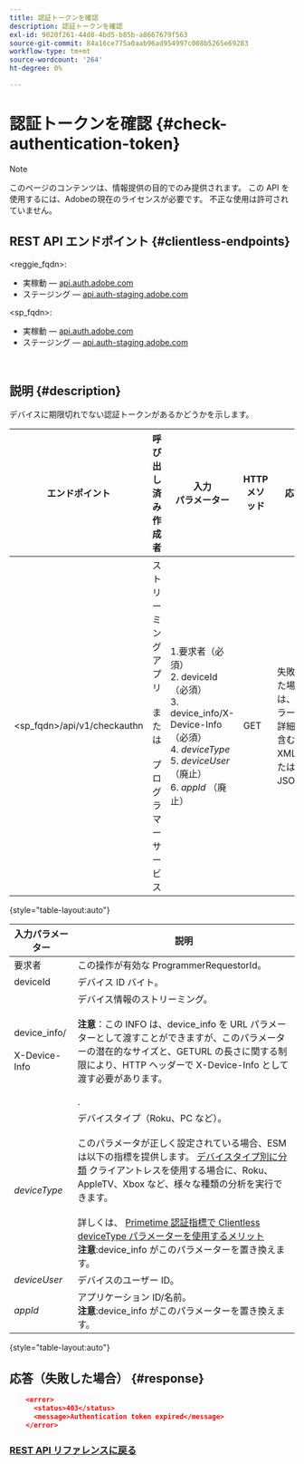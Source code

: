 ```yaml
---
title: 認証トークンを確認
description: 認証トークンを確認
exl-id: 9020f261-44d8-4bd5-b85b-a8667679f563
source-git-commit: 84a16ce775a0aab96ad954997c008b5265e69283
workflow-type: tm+mt
source-wordcount: '264'
ht-degree: 0%

---
```


# 認証トークンを確認 {#check-authentication-token}

>[!NOTE]
>
>このページのコンテンツは、情報提供の目的でのみ提供されます。 この API を使用するには、Adobeの現在のライセンスが必要です。 不正な使用は許可されていません。

## REST API エンドポイント {#clientless-endpoints}

&lt;reggie_fqdn>:

* 実稼動 — [api.auth.adobe.com](http://api.auth.adobe.com/)
* ステージング — [api.auth-staging.adobe.com](http://api.auth-staging.adobe.com/)

&lt;sp_fqdn>:

* 実稼動 — [api.auth.adobe.com](http://api.auth.adobe.com/)
* ステージング — [api.auth-staging.adobe.com](http://api.auth-staging.adobe.com/)

</br>

## 説明 {#description}

デバイスに期限切れでない認証トークンがあるかどうかを示します。

| エンドポイント | 呼び出し済み  </br>作成者 | 入力   </br>パラメーター | HTTP  </br>メソッド | 応答 | HTTP  </br>応答 |
| --- | --- | --- | --- | --- | --- |
| &lt;sp_fqdn>/api/v1/checkauthn | ストリーミングアプリ</br></br>または</br></br>プログラマーサービス | 1.要求者（必須）</br>2.  deviceId（必須）</br>3.  device_info/X-Device-Info （必須）</br>4.  _deviceType_ </br>5.  _deviceUser_ （廃止）</br>6.  _appId_ （廃止） | GET | 失敗した場合は、エラーの詳細を含む XML または JSON。 | 200 — 成功   </br>403 — 成功なし |

{style="table-layout:auto"}


| 入力パラメーター | 説明 |
| --- | --- |
| 要求者 | この操作が有効な ProgrammerRequestorId。 |
| deviceId | デバイス ID バイト。 |
| device_info/</br></br>X-Device-Info | デバイス情報のストリーミング。</br></br>**注意**：この INFO は、device_info を URL パラメーターとして渡すことができますが、このパラメーターの潜在的なサイズと、GETURL の長さに関する制限により、HTTP ヘッダーで X-Device-Info として渡す必要があります。 </br></br><!--See the full details in [Passing Device and Connection Information](http://tve.helpdocsonline.com/passing-device-information)(/help/authentication/passing-client-information-device-connection-and-application.md)-->. |
| _deviceType_ | デバイスタイプ（Roku、PC など）。</br></br>このパラメータが正しく設定されている場合、ESM は以下の指標を提供します。 [デバイスタイプ別に分類](/help/authentication/entitlement-service-monitoring-overview.md#clientless_device_type) クライアントレスを使用する場合に、Roku、AppleTV、Xbox など、様々な種類の分析を実行できます。</br></br>詳しくは、 [Primetime 認証指標で Clientless deviceType パラメーターを使用するメリット&#x200B;](/help/authentication/benefits-of-using-the-clientless-devicetype-parameter-in-pass-metrics.md)</br>**注意**:device_info がこのパラメーターを置き換えます。 |
| _deviceUser_ | デバイスのユーザー ID。 |
| _appId_ | アプリケーション ID/名前。</br>**注意**:device_info がこのパラメーターを置き換えます。 |

{style="table-layout:auto"}


## 応答（失敗した場合） {#response}

```JSON
    <error>
      <status>403</status>
      <message>Authentication token expired</message>
    </error>
```

### [REST API リファレンスに戻る](/help/authentication/rest-api-reference.md)
